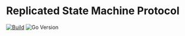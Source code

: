 <!--
SPDX-FileCopyrightText: 2023-present Intel Corporation
SPDX-License-Identifier: Apache-2.0
-->

# Replicated State Machine Protocol

[![Build](https://img.shields.io/github/actions/workflow/status/atomix/atomix/protocols-rsm-verify.yml)](https://github.com/atomix/atomix/actions/workflows/protocols-rsm-verify.yml)
![Go Version](https://img.shields.io/github/go-mod/go-version/atomix/atomix?label=go%20version&filename=protocols%2Frsm%2Fgo.mod)
